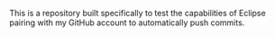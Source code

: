 This is a repository built specifically to test the capabilities of Eclipse pairing with my GitHub account to automatically push commits.